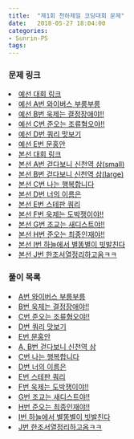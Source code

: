 ```yaml
---
title:  "제1회 천하제일 코딩대회 문제"
date:   2018-05-27 18:04:00
categories:
- Sunrin-PS
tags:
---
```


### 문제 링크
<li><a href = "https://www.acmicpc.net/contest/view/241">예선 대회 링크</a></li>
<li><a href = "https://www.acmicpc.net/problem/14645">예선 A번 와이버스 부릉부릉</a></li>
<li><a href = "https://www.acmicpc.net/problem/14646">예선 B번 욱제는 결정장애야!!</a></li>
<li><a href = "https://www.acmicpc.net/problem/14647">예선 C번 준오는 조류혐오야!!</a></li>
<li><a href = "https://www.acmicpc.net/problem/14648">예선 D번 쿼리 맛보기</a></li>
<li><a href = "https://www.acmicpc.net/problem/14649">예선 E번 문홍안</a></li>
<li><a href = "https://www.acmicpc.net/contest/view/242">본선 대회 링크</a></li>
<li><a href = "https://www.acmicpc.net/problem/14650">본선 A번 걷다보니 신천역 삼(small)</a></li>
<li><a href = "https://www.acmicpc.net/problem/14651">본선 B번 걷다보니 신천역 삼(large)</a></li>
<li><a href = "https://www.acmicpc.net/problem/14652">본선 C번 나는 행복합니다</a></li>
<li><a href = "https://www.acmicpc.net/problem/14653">본선 D번 너의 이름은</a></li>
<li><a href = "https://www.acmicpc.net/problem/14654">본선 E번 스테판 쿼리</a></li>
<li><a href = "https://www.acmicpc.net/problem/14655">본선 F번 욱제는 도박쟁이야!!</a></li>
<li><a href = "https://www.acmicpc.net/problem/14656">본선 G번 조교는 새디스트야!!</a></li>
<li><a href = "https://www.acmicpc.net/problem/14657">본선 H번 준오는 최종인재야!!</a></li>
<li><a href = "https://www.acmicpc.net/problem/14658">본선 I번 하늘에서 별똥별이 빗발친다</a></li>
<li><a href = "https://www.acmicpc.net/problem/14659">본선 J번 한조서열정리하고옴ㅋㅋ</a></li>

### 풀이 목록
<li><a href = "https://justicehui.github.io/sunrin-ps/2018/05/06/BOJ14645/">A번 와이버스 부릉부릉</a></li>
<li><a href = "https://justicehui.github.io/sunrin-ps/2018/05/06/BOJ14646/">B번 욱제는 결정장애야!!</a></li>
<li><a href = "https://justicehui.github.io/sunrin-ps/2018/05/07/BOJ14647/">C번 준오는 조류혐오야!!</a></li>
<li><a href = "https://justicehui.github.io/sunrin-ps/2018/05/07/BOJ14648/">D번 쿼리 맛보기</a></li>
<li><a href = "https://justicehui.github.io/sunrin-ps/2018/05/11/BOJ14649/">E번 문홍안</a></li>
<li><a href = "https://justicehui.github.io/sunrin-ps/2018/05/12/BOJ14651/">A, B번 걷다보니 신천역 삼</a></li>
<li><a href = "https://justicehui.github.io/sunrin-ps/2018/05/13/BOJ14652/">C번 나는 행복합니다</a></li>
<li><a href = "https://justicehui.github.io/sunrin-ps/2018/05/18/BOJ14653/">D번 너의 이름은</a></li>
<li><a href = "https://justicehui.github.io/sunrin-ps/2018/05/20/BOJ14654/">E번 스테판 쿼리</a></li>
<li><a href = "https://justicehui.github.io/sunrin-ps/2018/05/21/BOJ14655/">F번 욱제는 도박쟁이야!!</a></li>
<li><a href = "https://justicehui.github.io/sunrin-ps/2018/05/21/BOJ14656/">G번 조교는 새디스트야!!</a></li>
<li><a href = "https://justicehui.github.io/sunrin-ps/2018/05/22/BOJ14657/">H번 준오는 최종인재야!!</a></li>
<li><a href = "https://justicehui.github.io/sunrin-ps/2018/05/22/BOJ14658/">I번 하늘에서 별똥별이 빗발친다</a></li>
<li><a href = "https://justicehui.github.io/sunrin-ps/2018/05/26/BOJ14659/">J번 한조서열정리하고옴ㅋㅋ</a></li>
